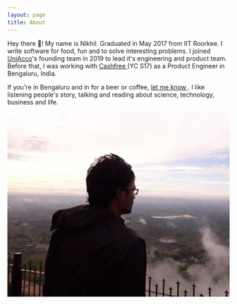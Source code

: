 ```yaml
---
layout: page
title: About
---
```


<p class=""> Hey there 👋! My name is Nikhil. Graduated in May 2017 from
  IIT Roorkee. I write software for food, fun and to solve interesting
  problems. I joined <a href="https://uniacco.com/about-us"
  target="_blank">UniAcco</a>'s founding team in 2019 to lead it's
  engineering and product team. Before that, I was working with <a
  href="https://www.cashfree.com/" target="_blank"> Cashfree </a> (YC
  S17) as a Product Engineer in Bengaluru, India.  </p>

<p class=""> If you're in Bengaluru and in for a beer or coffee,
  <a href="/contact"> let me know </a>. I like listening people's story,
  talking and reading about science, technology, business and life.</p>

![Display Picture](/public/profile.jpg)
